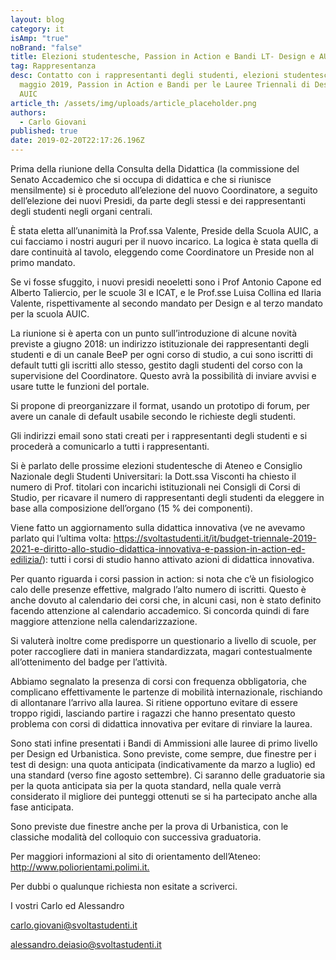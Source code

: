 ```yaml
---
layout: blog
category: it
isAmp: "true"
noBrand: "false"
title: Elezioni studentesche, Passion in Action e Bandi LT- Design e AUIC
tag: Rappresentanza
desc: Contatto con i rappresentanti degli studenti, elezioni studentesche di
  maggio 2019, Passion in Action e Bandi per le Lauree Triennali di Design ed
  AUIC
article_th: /assets/img/uploads/article_placeholder.png
authors:
  - Carlo Giovani
published: true
date: 2019-02-20T22:17:26.196Z
---
```

Prima della riunione della Consulta della Didattica (la commissione del Senato Accademico che si occupa di didattica e che si riunisce mensilmente) si è proceduto all’elezione del nuovo Coordinatore, a seguito dell’elezione dei nuovi Presidi, da parte degli stessi e dei rappresentanti degli studenti negli organi centrali.

È stata eletta all’unanimità la Prof.ssa Valente, Preside della Scuola AUIC, a cui facciamo i nostri auguri per il nuovo incarico. La logica è stata quella di dare continuità al tavolo, eleggendo come Coordinatore un Preside non al primo mandato.

Se vi fosse sfuggito, i nuovi presidi neoeletti sono i Prof Antonio Capone ed Alberto Taliercio, per le scuole 3I e ICAT, e le Prof.sse Luisa Collina ed Ilaria Valente, rispettivamente al secondo mandato per Design e al terzo mandato per la scuola AUIC.

La riunione si è aperta con un punto sull’introduzione di alcune novità previste a giugno 2018: un indirizzo istituzionale dei rappresentanti degli studenti e di un canale BeeP per ogni corso di studio, a cui sono iscritti di default tutti gli iscritti allo stesso, gestito dagli studenti del corso con la supervisione del Coordinatore. Questo avrà la possibilità di inviare avvisi e usare tutte le funzioni del portale. 

Si propone di preorganizzare il format, usando un prototipo di forum, per avere un canale di default usabile secondo le richieste degli studenti. 

Gli indirizzi email sono stati creati per i rappresentanti degli studenti e si procederà a comunicarlo a tutti i rappresentanti.

Si è parlato delle prossime elezioni studentesche di Ateneo e Consiglio Nazionale degli Studenti Universitari: la Dott.ssa Visconti ha chiesto il numero di Prof. titolari con incarichi istituzionali nei Consigli di Corsi di Studio, per ricavare il numero di rappresentanti degli studenti da eleggere in base alla composizione dell’organo (15 % dei componenti).

Viene fatto un aggiornamento sulla didattica innovativa (ve ne avevamo parlato qui l’ultima volta: <https://svoltastudenti.it/it/budget-triennale-2019-2021-e-diritto-allo-studio-didattica-innovativa-e-passion-in-action-ed-edilizia/>): tutti i corsi di studio hanno attivato azioni di didattica innovativa.

Per quanto riguarda i corsi passion in action: si nota che c’è un fisiologico calo delle presenze effettive, malgrado l’alto numero di iscritti. Questo è anche dovuto al calendario dei corsi che, in alcuni casi, non è stato definito facendo attenzione al calendario accademico. Si concorda quindi di fare maggiore attenzione nella calendarizzazione.

Si valuterà inoltre come predisporre un questionario a livello di scuole, per poter raccogliere dati in maniera standardizzata, magari contestualmente all’ottenimento del badge per l’attività.

Abbiamo segnalato la presenza di corsi con frequenza obbligatoria, che complicano effettivamente le partenze di mobilità internazionale, rischiando di allontanare l’arrivo alla laurea. Si ritiene opportuno evitare di essere troppo rigidi, lasciando partire i ragazzi che hanno presentato questo problema con corsi di didattica innovativa per evitare di rinviare la laurea. 

Sono stati infine presentati i Bandi di Ammissioni alle lauree di primo livello per Design ed Urbanistica. Sono previste, come sempre, due finestre per i test di design: una quota anticipata (indicativamente da marzo a luglio) ed una standard (verso fine agosto settembre). Ci saranno delle graduatorie sia per la quota anticipata sia per la quota standard, nella quale verrà considerato il migliore dei punteggi ottenuti se si ha partecipato anche alla fase anticipata.

Sono previste due finestre anche per la prova di Urbanistica, con le classiche modalità del colloquio con successiva graduatoria.

Per maggiori informazioni al sito di orientamento dell’Ateneo: <http://www.poliorientami.polimi.it.>

Per dubbi o qualunque richiesta non esitate a scriverci.

I vostri Carlo ed Alessandro

<carlo.giovani@svoltastudenti.it>

<alessandro.deiasio@svoltastudenti.it>
